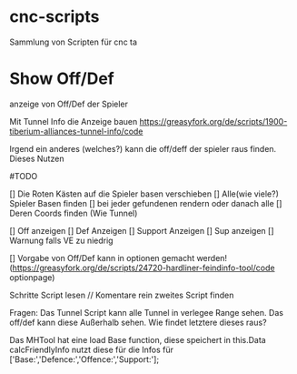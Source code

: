 # cnc-scripts


Sammlung von Scripten für cnc ta


# Show Off/Def
anzeige von Off/Def der Spieler

Mit Tunnel Info die Anzeige bauen https://greasyfork.org/de/scripts/1900-tiberium-alliances-tunnel-info/code

Irgend ein anderes (welches?) kann die off/deff der spieler raus finden. Dieses Nutzen


#TODO
  
[] Die Roten Kästen auf die Spieler basen verschieben
  [] Alle(wie viele?) Spieler Basen finden
  [] bei jeder gefundenen rendern oder danach alle
  [] Deren Coords finden (Wie Tunnel)
  
[] Off anzeigen
[] Def Anzeigen
[] Support Anzeigen
[] Sup anzeigen
[] Warnung falls VE zu niedrig


[] Vorgabe von Off/Def kann in optionen gemacht werden! (https://greasyfork.org/de/scripts/24720-hardliner-feindinfo-tool/code optionpage)



Schritte 
Script lesen // Komentare rein
zweites Script finden

Fragen: 
Das Tunnel Script kann alle Tunnel in verlegee Range sehen. Das off/def kann diese Außerhalb sehen. Wie findet letztere dieses raus? 


Das MHTool hat eine load Base function, diese speichert in this.Data
calcFriendlyInfo nutzt diese für die Infos für  ['Base:','Defence:','Offence:','Support:'];
